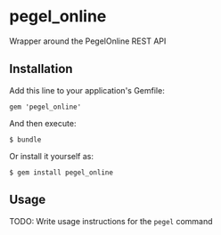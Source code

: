 # pegel_online

Wrapper around the PegelOnline REST API

## Installation

Add this line to your application's Gemfile:

    gem 'pegel_online'

And then execute:

    $ bundle

Or install it yourself as:

    $ gem install pegel_online

## Usage

TODO: Write usage instructions for the `pegel` command
